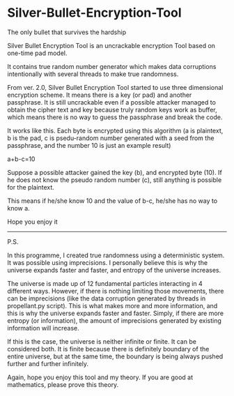 Silver-Bullet-Encryption-Tool
=============================
The only bullet that survives the hardship

Silver Bullet Encryption Tool is an uncrackable encryption Tool based on one-time pad model.

It contains true random number generator which makes data corruptions intentionally with several threads to make true randomness.

From ver. 2.0, Silver Bullet Encryption Tool started to use three dimensional encryption scheme. It means there is a key (or pad) and another passphrase. It is still uncrackable even if a possible attacker managed to obtain the cipher text and key because truly random keys work as buffer, which means there is no way to guess the passphrase and break the code.

It works like this. Each byte is encrypted using this algorithm (a is plaintext, b is the pad, c is psedu-random number generated with a seed from the passphrase, and the number 10 is just an example result)

a+b-c=10

Suppose a possible attacker gained the key (b), and encrypted byte (10). If he does not know the pseudo random number (c), still anything is possible for the plaintext.

This means if he/she know 10 and the value of b-c, he/she has no way to know a.

Hope you enjoy it



---------------------------------------
P.S.

In this programme, I created true randomness using a deterministic system. It was possible using imprecisions. I personally believe this is why the universe expands faster and faster, and entropy of the universe increases.

The universe is made up of 12 fundamental particles interacting in 4 different ways. However, if there is nothing limiting those movements, there can be imprecisions (like the data corruption generated by threads in propellant.py script). This is what makes more and more information, and this is why the universe expands faster and faster. Simply, if there are more entropy (or information), the amount of imprecisions generated by existing information will increase.

If this is the case, the universe is neither infinite or finite. It can be considered both. It is finite because there is definitely boundary of the entire universe, but at the same time, the boundary is being always pushed further and further infinitely.

Again, hope you enjoy this tool and my theory. If you are good at mathematics, please prove this theory.
